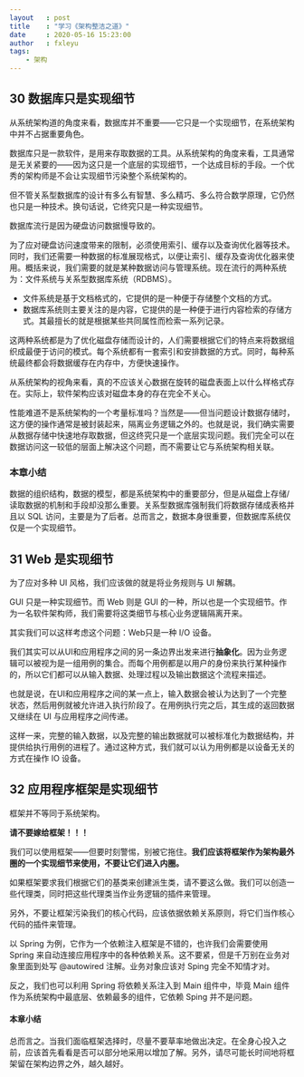 ```yaml
---
layout   : post
title    : "学习《架构整洁之道》"
date     : 2020-05-16 15:23:00
author   : fxleyu
tags:
    - 架构
---
```


## 30 数据库只是实现细节
从系统架构道的角度来看，数据库并不重要——它只是一个实现细节，在系统架构中并不占据重要角色。

数据库只是一款软件，是用来存取数据的工具。从系统架构的角度来看，工具通常是无关紧要的——因为这只是一个底层的实现细节，一个达成目标的手段。一个优秀的架构师是不会让实现细节污染整个系统架构的。

但不管关系型数据库的设计有多么有智慧、多么精巧、多么符合数学原理，它仍然也只是一种技术。换句话说，它终究只是一种实现细节。

数据库流行是因为硬盘访问数据慢导致的。

为了应对硬盘访问速度带来的限制，必须使用索引、缓存以及查询优化器等技术。同时，我们还需要一种数据的标准展现格式，以便让索引、缓存及查询优化器来使用。概括来说，我们需要的就是某种数据访问与管理系统。现在流行的两种系统为：文件系统与关系型数据库系统（RDBMS）。
- 文件系统是基于文档格式的，它提供的是一种便于存储整个文档的方式。
- 数据库系统则主要关注的是内容，它提供的是一种便于进行内容检索的存储方式。其最擅长的就是根据某些共同属性而检索一系列记录。

这两种系统都是为了优化磁盘存储而设计的，人们需要根据它们的特点来将数据组织成最便于访问的模式。每个系统都有一套索引和安排数据的方式。同时，每种系统最终都会将数据缓存在内存中，方便快速操作。

从系统架构的视角来看，真的不应该关心数据在旋转的磁盘表面上以什么样格式存在。实际上，软件架构应该对磁盘本身的存在完全不关心。

性能难道不是系统架构的一个考量标准吗？当然是——但当问题设计数据存储时，这方便的操作通常是被封装起来，隔离业务逻辑之外的。也就是说，我们确实需要从数据存储中快速地存取数据，但这终究只是一个底层实现问题。我们完全可以在数据访问这一较低的层面上解决这个问题，而不需要让它与系统架构相关联。


### 本章小结
数据的组织结构，数据的模型，都是系统架构中的重要部分，但是从磁盘上存储/读取数据的机制和手段却没那么重要。关系型数据库强制我们将数据存储成表格并且以 SQL 访问，主要是为了后者。总而言之，数据本身很重要，但数据库系统仅仅是一个实现细节。

## 31 Web 是实现细节
为了应对多种 UI 风格，我们应该做的就是将业务规则与 UI 解耦。

GUI 只是一种实现细节。而 Web 则是 GUI 的一种，所以也是一个实现细节。作为一名软件架构师，我们需要将这类细节与核心业务逻辑隔离开来。

其实我们可以这样考虑这个问题：Web只是一种 I/O 设备。

我们其实可以从UI和应用程序之间的另一条边界出发来进行**抽象化**。因为业务逻辑可以被视为是一组用例的集合。而每个用例都是以用户的身份来执行某种操作的，所以它们都可以从输入数据、处理过程以及输出数据这个流程来描述。

也就是说，在UI和应用程序之间的某一点上，输入数据会被认为达到了一个完整状态，然后用例就被允许进入执行阶段了。在用例执行完之后，其生成的返回数据又继续在 UI 与应用程序之间传递。

这样一来，完整的输入数据，以及完整的输出数据就可以被标准化为数据结构，并提供给执行用例的进程了。通过这种方式，我们就可以认为用例都是以设备无关的方式在操作 IO 设备。

 ## 32 应用程序框架是实现细节
 框架并不等同于系统架构。

 **请不要嫁给框架！！！**

我们可以使用框架——但要时刻警惕，别被它拖住。**我们应该将框架作为架构最外圈的一个实现细节来使用，不要让它们进入内圈。**

如果框架要求我们根据它们的基类来创建派生类，请不要这么做。我们可以创造一些代理类，同时把这些代理类当作业务逻辑的插件来管理。


另外，不要让框架污染我们的核心代码，应该依据依赖关系原则，将它们当作核心代码的插件来管理。

以 Spring 为例，它作为一个依赖注入框架是不错的，也许我们会需要使用 Spring 来自动连接应用程序中的各种依赖关系。这不要紧，但是千万别在业务对象里面到处写 @autowired 注解。业务对象应该对 Sping 完全不知情才对。

反之，我们也可以利用 Spring 将依赖关系注入到 Main 组件中，毕竟 Main 组件作为系统架构中最底层、依赖最多的组件，它依赖 Sping 并不是问题。

#### 本章小结
总而言之。当我们面临框架选择时，尽量不要草率地做出决定。在全身心投入之前，应该首先看看是否可以部分地采用以增加了解。另外，请尽可能长时间地将框架留在架构边界之外，越久越好。
